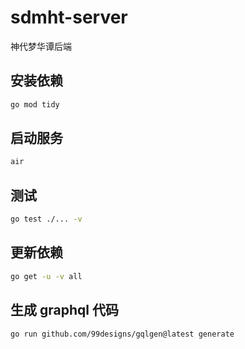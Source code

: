 # sdmht-server

神代梦华谭后端

## 安装依赖

```sh
go mod tidy
```

## 启动服务

```sh
air
```

## 测试

```sh
go test ./... -v
```

## 更新依赖

```sh
go get -u -v all
```

## 生成 graphql 代码

```sh
go run github.com/99designs/gqlgen@latest generate
```
